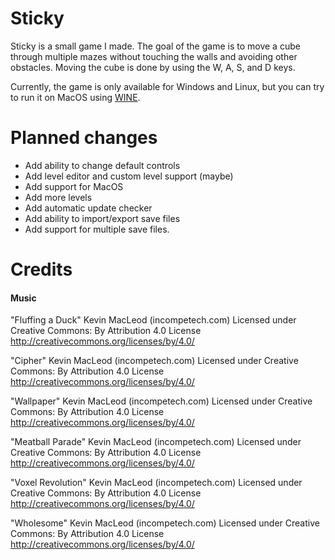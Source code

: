 # Sticky

Sticky is a small game I made. The goal of the game is to move a cube through multiple mazes without touching the walls and avoiding other obstacles. Moving the cube is done by using the W, A, S, and D keys.

Currently, the game is only available for Windows and Linux, but you can try to run it on MacOS using [WINE](https://www.winehq.org/).

# Planned changes

 - Add ability to change default controls
 - Add level editor and custom level support (maybe)
 - Add support for MacOS
 - Add more levels
 - Add automatic update checker
 - Add ability to import/export save files
 - Add support for multiple save files.

# Credits
#### Music

"Fluffing a Duck" Kevin MacLeod (incompetech.com)
Licensed under Creative Commons: By Attribution 4.0 License
http://creativecommons.org/licenses/by/4.0/

"Cipher" Kevin MacLeod (incompetech.com)
Licensed under Creative Commons: By Attribution 4.0 License
http://creativecommons.org/licenses/by/4.0/

"Wallpaper" Kevin MacLeod (incompetech.com)
Licensed under Creative Commons: By Attribution 4.0 License
http://creativecommons.org/licenses/by/4.0/

"Meatball Parade" Kevin MacLeod (incompetech.com)
Licensed under Creative Commons: By Attribution 4.0 License
http://creativecommons.org/licenses/by/4.0/

"Voxel Revolution" Kevin MacLeod (incompetech.com)
Licensed under Creative Commons: By Attribution 4.0 License
http://creativecommons.org/licenses/by/4.0/

"Wholesome" Kevin MacLeod (incompetech.com)
Licensed under Creative Commons: By Attribution 4.0 License
http://creativecommons.org/licenses/by/4.0/
